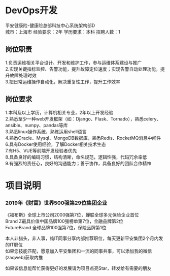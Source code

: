 # DevOps开发
平安健康险-健康险总部科技中心系统架构部D  
城市：上海市 经验要求：2年 学历要求：本科  招聘人数：1

## 岗位职责
1.负责运维相关平台设计、开发和维护工作，参与运维体系建设与推广   
2.实现关键指标监控、告警功能，提升故障定位速度；实现告警自动处理功能，提升故障处理时效   
3.把日常运维操作自动化，解决重复性工作，提升工作效率

## 岗位要求
1.本科及以上学历，计算机相关专业，2年以上开发经验   
2.熟悉至少一种web开发框架（如：Django、Flask、Tornado），熟悉celery、ansible、numpy、pandas等库   
3.熟悉linux操作系统，熟练运用shell语言   
4.熟悉Oracle、Mysql、MongoDB数据库，熟悉Redis、RocketMQ消息中间件   
6.具有Docker使用经验，了解Docker相关技术生态   
7.有H5、VUE等前端开发经验者优先   
8.具备良好的编码习惯，结构清晰，命名规范，逻辑性强，代码冗余率低   
9.有强烈的责任心，良好的沟通能力；善于协作，具备良好的团队合作精神

# 项目说明

### 2019年《财富》世界500强第29位集团企业
《福布斯》全球上市公司2000强第7位，蝉联全球多元保险企业首位  
Brand Z最具价值中国品牌100强榜单第7位，金融品牌第2位  
FutureBrand 全球品牌100强第7位，保险品牌第1位

本人非猎头，非人事，纯IT同事分享内部推荐职位，每天更新平安集团2个月内发的IT职位  
如果您技能匹配，愿意加入平安集团和一流的同事共事，可以添加我的微信(zaqweb)获取内推 

如果该信息能帮忙获得更好的发展请为项目点亮Star，转发给有需要的朋友




